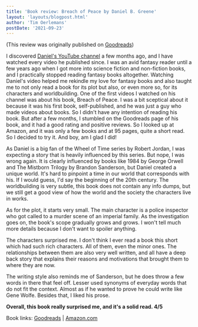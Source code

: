 ```yaml
---
title: 'Book review: Breach of Peace by Daniel B. Greene'
layout: 'layouts/blogpost.html'
author: 'Tim Oerlemans'
postDate: '2021-09-23'
---
```


(This review was originally published on [Goodreads](https://www.goodreads.com/review/show/4155605839))

I discovered [Daniel's YouTube channel](https://www.youtube.com/c/DanielGreeneReviews) a few months ago, and I have watched every video he published since. I was an avid fantasy reader until a few years ago when I got more into science fiction and non-fiction books, and I practically stopped reading fantasy books altogether. Watching Daniel's video helped me rekindle my love for fantasy books and also taught me to not only read a book for its plot but also, or even more so, for its characters and worldbuilding. One of the first videos I watched on his channel was about his book, Breach of Peace. I was a bit sceptical about it because it was his first book, self-published, and he was just a guy who made videos about books. So I didn't have any intention of reading his book. But after a few months, I stumbled on the Goodreads page of his book, and it had a good rating and positive reviews. So I looked up at Amazon, and it was only a few books and at 95 pages, quite a short read. So I decided to try it. And boy, am I glad I did!

As Daniel is a big fan of the Wheel of Time series by Robert Jordan, I was expecting a story that is heavily influenced by this series. But nope, I was wrong again. It is clearly influenced by books like 1984 by George Orwell and The Mistborn Trilogy by Brandon Sanderson, but Daniel created a unique world. It's hard to pinpoint a time in our world that corresponds with his. If I would guess, I'd say the beginning of the 20th century. The worldbuilding is very subtle, this book does not contain any info dumps, but we still get a good view of how the world and the society the characters live in works.

As for the plot, it starts very small. The main character is a police inspector who got called to a murder scene of an imperial family. As the investigation goes on, the book's scope gradually grows and grows. I won't tell much more details because I don't want to spoiler anything.

The characters surprised me. I don't think I ever read a book this short which had such rich characters. All of them, even the minor ones. The relationships between them are also very well written, and all have a deep back story that explains their reasons and motivations that brought them to where they are now.

The writing style also reminds me of Sanderson, but he does throw a few words in there that feel off. Lesser used synonyms of everyday words that do not fit the context. Almost as if he wanted to prove he could write like Gene Wolfe. Besides that, I liked his prose.

**Overall, this book really surprised me, and it's a solid read. 4/5**

Book links: [Goodreads](https://www.goodreads.com/book/show/56663640-breach-of-peace) | [Amazon.com](https://www.amazon.com/BREACH-PEACE-Daniel-B-Greene-ebook/dp/B08X7HY537)
